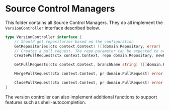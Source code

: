 # Source Control Managers

This folder contains all Source Control Managers. They do all implement the `VersionController` interface described below.

```go
type VersionController interface {
    // Should get repositories based on the configuration
	GetRepositories(ctx context.Context) ([]domain.Repository, error)
    // Creates a pull request. The repo parameter can be expected to originate from the GetRepositories function in the same package
	CreatePullRequest(ctx context.Context, repo domain.Repository, newPR domain.NewPullRequest) (domain.PullRequest, error)

	GetPullRequests(ctx context.Context, branchName string) ([]domain.PullRequest, error)

	MergePullRequest(ctx context.Context, pr domain.PullRequest) error

	ClosePullRequest(ctx context.Context, pr domain.PullRequest) error
}
```

The version controller can also implement additional functions to support features such as shell-autocompletion.
